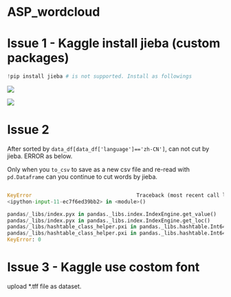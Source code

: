 # ASP_wordcloud

# Issue 1 - Kaggle install jieba (custom packages)

```python
!pip install jieba # is not supported. Install as followings
``` 


![](https://github.com/davidkorea/ASP_wordcloud/blob/master/README/1.jpg)

![](https://github.com/davidkorea/ASP_wordcloud/blob/master/README/2.jpg)


# Issue 2 

After sorted by  ```data_df[data_df['language']=='zh-CN']```, can not cut by jieba. ERROR as below.

Only when you ```to_csv``` to save as a new csv file and re-read with ```pd.Dataframe``` can you continue to cut words by jieba.

```python

KeyError                                  Traceback (most recent call last)
<ipython-input-11-ec7f6ed39bb2> in <module>()

pandas/_libs/index.pyx in pandas._libs.index.IndexEngine.get_value()
pandas/_libs/index.pyx in pandas._libs.index.IndexEngine.get_loc()
pandas/_libs/hashtable_class_helper.pxi in pandas._libs.hashtable.Int64HashTable.get_item()
pandas/_libs/hashtable_class_helper.pxi in pandas._libs.hashtable.Int64HashTable.get_item()
KeyError: 0
```
# Issue 3 - Kaggle use costom font

upload *.tff file as dataset.
 
